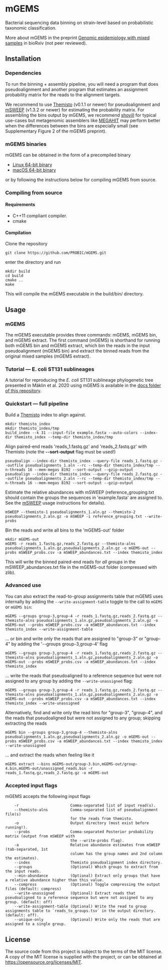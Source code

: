 # mGEMS

Bacterial sequencing data binning on strain-level based on probabilistic taxonomic classification.

More about mGEMS in the preprint [Genomic epidemiology with mixed
samples](https://www.biorxiv.org/content/10.1101/2020.04.03.021501v2)
in bioRxiv (not peer reviewed).

## Installation
### Dependencies
To run the binning + assembly pipeline, you will need a program that
does pseudoalignment and another program that estimates an assignment
probability matrix for the reads to the alignment targets.

We recommend to use [Themisto](https://github.com/algbio/themisto)
(v0.1.1 or newer) for pseudoalignment and
[mSWEEP](https://github.com/probic/mSWEEP) (v1.3.2 or newer) for
estimating the probability matrix. For assembling the bins output by
mGEMS, we recommend [shovill](https://github.com/tseemann/shovill) for
typical use-cases but metagenomic assemblers like
[MEGAHIT](https://github.com/voutcn/megahit) may perform better when
the differences between the bins are especially small (see
Supplementary Figure 2 of the mGEMS preprint).

### mGEMS binaries
mGEMS can be obtained in the form of a precompiled binary
* [Linux 64-bit binary](https://github.com/PROBIC/mGEMS/releases/download/v1.0.0/mGEMS_linux-v1.1.0.tar.gz)
* [macOS 64-bit binary](https://github.com/PROBIC/mGEMS/releases/download/v1.0.0/mGEMS_macOS-v1.1.0.tar.gz)

or by following the instructions below for compiling mGEMS from source.

### Compiling from source
#### Requirements
- C++11 compliant compiler.
- cmake

#### Compilation
Clone the repository
```
git clone https://github.com/PROBIC/mGEMS.git
```
enter the directory and run
```
mkdir build
cd build
cmake ..
make
```
This will compile the mGEMS executable in the build/bin/ directory.

## Usage
### mGEMS
The mGEMS executable provides three commands: mGEMS, mGEMS bin, and
mGEMS extract. The first command (mGEMS) is shorthand for running both
mGEMS bin and mGEMS extract, which bin the reads in the input
pseudoalignment (mGEMS bin) and extract the binned reads from the
original mixed samples (mGEMS extract).

### Tutorial — E. coli ST131 sublineages
A tutorial for reproducing the *E. coli* ST131 sublineage phylogenetic
tree presented in Mäklin et al. 2020 using mGEMS is available in the
[docs folder of this repository](docs/TUTORIAL.md).

### Quickstart — full pipeline
Build a [Themisto](https://github.com/algbio/themisto) index to
align against.
```
mkdir themisto_index
mkdir themisto_index/tmp
build_index --k 31 --input-file example.fasta --auto-colors --index-dir themisto_index --temp-dir themisto_index/tmp
```

Align paired-end reads 'reads_1.fastq.gz' and 'reads_2.fastq.gz' with Themisto (note the **--sort-output** flag must be used!)
```
pseudoalign --index-dir themisto_index --query-file reads_1.fastq.gz --outfile pseudoalignments_1.aln --rc --temp-dir themisto_index/tmp --n-threads 16 --mem-megas 8192 --sort-output --gzip-output
pseudoalign --index-dir themisto_index --query-file reads_2.fastq.gz --outfile pseudoalignments_2.aln --rc --temp-dir themisto_index/tmp --n-threads 16 --mem-megas 8192 --sort-output --gzip-output
```

Estimate the relative abundances with mSWEEP (reference_grouping.txt
should contain the groups the sequences in 'example.fasta' are
assigned to. See the [mSWEEP](https://github.com/probic/mSWEEP) usage instructions for details).
```
mSWEEP --themisto-1 pseudoalignments_1.aln.gz --themisto-2 pseudoalignments_2.aln.gz -o mSWEEP -i reference_grouping.txt --write-probs
```

Bin the reads and write all bins to the 'mGEMS-out' folder
```
mkdir mGEMS-out
mGEMS -r reads_1.fastq.gz,reads_2.fastq.gz --themisto-alns pseudoalignments_1.aln.gz,pseudoalignments_2.aln.gz -o mGEMS-out --probs mSWEEP_probs.csv -a mSWEEP_abundances.txt --index themisto_index
```
This will write the binned paired-end reads for *all groups* in the
mSWEEP_abundances.txt file in the mGEMS-out folder (compressed with
zlib).

### Advanced use
You can also extract the read-to-group assignments table that mGEMS
uses internally by adding the `--write-assignment-table` toggle to the
call to `mGEMS` or `mGEMS bin`:
```
mGEMS --groups group-3,group-4 -r reads_1.fastq.gz,reads_2.fastq.gz --themisto-alns pseudoalignments_1.aln.gz,pseudoalignments_2.aln.gz -o mGEMS-out --probs mSWEEP_probs.csv -a mSWEEP_abundances.txt --index themisto_index --write-assignment-table
```

... or bin and write only the reads that are assigned to "group-3" or
"group-4" by adding the '--groups group-3,group-4' flag
```
mGEMS --groups group-3,group-4 -r reads_1.fastq.gz,reads_2.fastq.gz --themisto-alns pseudoalignments_1.aln.gz,pseudoalignments_2.aln.gz -o mGEMS-out --probs mSWEEP_probs.csv -a mSWEEP_abundances.txt --index themisto_index
```

... write the reads that pseudoaligned to a reference sequence but were not assigned to any group by adding the `--write-unassigned` flag:
```
mGEMS --groups group-3,group-4 -r reads_1.fastq.gz,reads_2.fastq.gz --themisto-alns pseudoalignments_1.aln.gz,pseudoalignments_2.aln.gz -o mGEMS-out --probs mSWEEP_probs.csv -a mSWEEP_abundances.txt --index themisto_index --write-unassigned
```

Alternatively, find and write only the read bins for "group-3",
"group-4", and the reads that pseudoaligned but were not assigned to
any group; skipping extracting the reads
```
mGEMS bin --groups group-3,group-4 --themisto-alns pseudoalignments_1.aln.gz,pseudoalignments_2.aln.gz -o mGEMS-out --probs mSWEEP_probs.csv -a mSWEEP_abundances.txt --index themisto_index --write-unassigned
```

... and extract the reads when feeling like it
```
mGEMS extract --bins mGEMS-out/group-3.bin,mGEMS-out/group-4.bin,mGEMS-out/unassigned_reads.bin -r
reads_1.fastq.gz,reads_2.fastq.gz -o mGEMS-out
```

### Accepted input flags
mGEMS accepts the following input flags
```
	-r                       Comma-separated list of input read(s).
	--themisto-alns          Comma-separated list of pseudoalignment file(s) 
	                         for the reads from themisto.
	-o                       Output directory (must exist before running!).
	--probs                  Comma-separated Posterior probability matrix (output from mSWEEP with
	                         the --write-probs flag).
	-a                       Relative abundance estimates from mSWEEP (tab-separated, 1st
	                         column has the group names and 2nd column the estimates).
	--index                  Themisto pseudoalignment index directory.
	--groups                 (Optional) Which groups to extract from the input reads.
	--min-abundance          (Optional) Extract only groups that have a relative abundance higher than this value.
	--compress               (Optional) Toggle compressing the output files (default: compress)
	--write-unassigned       (Optional) Extract reads that pseudoaligned to a reference sequence but were not assigned to any group. (default: off)
	--write-assignment-table (Optional) Write the read to group assignments table to `reads_to_groups.tsv` in the output directory. (default: off).
	--unique-only            (Optional) Write only the reads that are assigned to a single group.
```

## License
The source code from this project is subject to the terms of the MIT
license. A copy of the MIT license is supplied with the project, or
can be obtained at https://opensource.org/licenses/MIT.
